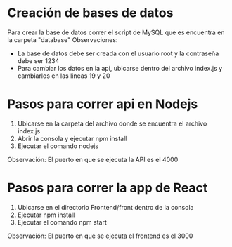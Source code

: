 # Creación de bases de datos
Para crear la base de datos correr el script de MySQL que es encuentra en la carpeta "database"
Observaciones:
- La base de datos debe ser creada con el usuario root y la contraseña debe ser 1234
- Para cambiar los datos en la api, ubicarse dentro del archivo index.js y cambiarlos en las lineas 19 y 20 

# Pasos para correr api en Nodejs 
1. Ubicarse en la carpeta del archivo donde se encuentra el archivo index.js
2. Abrir la consola y ejecutar npm install
3. Ejecutar el comando nodejs

Observación: El puerto en que se ejecuta la API es el 4000

# Pasos para correr la app de React
1. Ubicarse en el directorio Frontend/front dentro de la consola
2. Ejecutar npm install
3. Ejecutar el comando npm start

Observación: El puerto en que se ejecuta el frontend es el 3000